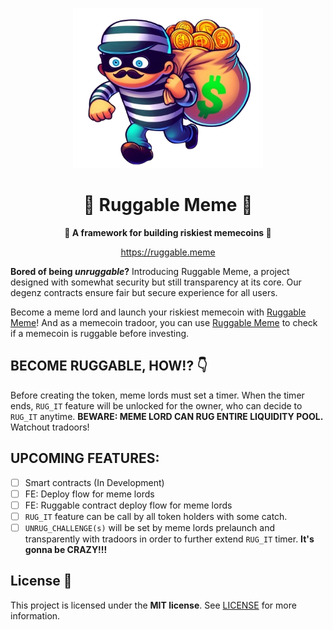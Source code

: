 <!-- prettier-ignore-start -->
<!-- markdownlint-disable -->

<!-- ************************************* -->
<!-- *        HEADER WITH LOGO           * -->
<!-- ************************************* -->
<p align="center">
  <img src="assets/logo/logo.png" height="256">
</p>

<h1 align="center">💸 Ruggable Meme 💸</h1>

<p align="center">
  <strong>🧨 A framework for building riskiest memecoins 🧨</strong>
</p>

<p align="center">
  <a href="https://ruggable.meme">https://ruggable.meme</a>
</p>

**Bored of being _unruggable_?** Introducing Ruggable Meme, a project designed with somewhat security but still transparency at its core. Our degenz contracts ensure fair but secure experience for all users.

Become a meme lord and launch your riskiest memecoin with [Ruggable Meme](https://ruggable.meme)! And as a memecoin tradoor, you can use [Ruggable Meme](https://ruggable.meme) to check if a memecoin is ruggable before investing.

## BECOME RUGGABLE, HOW!? 👇

Before creating the token, meme lords must set a timer. When the timer ends, `RUG_IT` feature will be unlocked for the owner, who can decide to `RUG_IT` anytime. **BEWARE: MEME LORD CAN RUG ENTIRE LIQUIDITY POOL.** Watchout tradoors!

## UPCOMING FEATURES:

-   [ ] Smart contracts (In Development)
-   [ ] FE: Deploy flow for meme lords
-   [ ] FE: Ruggable contract deploy flow for meme lords
-   [ ] `RUG_IT` feature can be call by all token holders with some catch.
-   [ ] `UNRUG_CHALLENGE(s)` will be set by meme lords prelaunch and transparently with tradoors in order to further extend `RUG_IT` timer. **It's gonna be CRAZY!!!**

## License 📖

This project is licensed under the **MIT license**. See [LICENSE](LICENSE) for more information.
